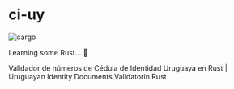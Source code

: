 # ci-uy

![cargo](https://github.com/picandocodigo/ci-uy/workflows/cargo/badge.svg)

Learning some Rust... :crab:

Validador de números de Cédula de Identidad Uruguaya en Rust | Uruguayan Identity Documents Validatorin Rust


